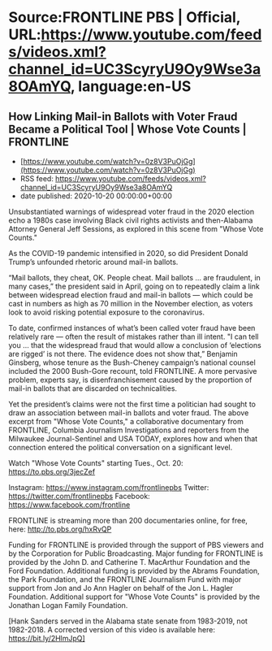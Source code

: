 # Source:FRONTLINE PBS | Official, URL:https://www.youtube.com/feeds/videos.xml?channel_id=UC3ScyryU9Oy9Wse3a8OAmYQ, language:en-US

## How Linking Mail-in Ballots with Voter Fraud Became a Political Tool | Whose Vote Counts | FRONTLINE
 - [https://www.youtube.com/watch?v=0z8V3PuOjGg](https://www.youtube.com/watch?v=0z8V3PuOjGg)
 - RSS feed: https://www.youtube.com/feeds/videos.xml?channel_id=UC3ScyryU9Oy9Wse3a8OAmYQ
 - date published: 2020-10-20 00:00:00+00:00

Unsubstantiated warnings of widespread voter fraud in the 2020 election echo a 1980s case involving Black civil rights activists and then-Alabama Attorney General Jeff Sessions, as explored in this scene from "Whose Vote Counts."

As the COVID-19 pandemic intensified in 2020, so did President Donald Trump’s unfounded rhetoric around mail-in ballots.

“Mail ballots, they cheat, OK. People cheat. Mail ballots … are fraudulent, in many cases,” the president said in April, going on to repeatedly claim a link between widespread election fraud and mail-in ballots — which could be cast in numbers as high as 70 million in the November election, as voters look to avoid risking potential exposure to the coronavirus.

To date, confirmed instances of what’s been called voter fraud have been relatively rare — often the result of mistakes rather than ill intent. "I can tell you … that the widespread fraud that would allow a conclusion of ‘elections are rigged’ is not there. The evidence does not show that,” Benjamin Ginsberg, whose tenure as the Bush-Cheney campaign’s national counsel included the 2000 Bush-Gore recount, told FRONTLINE. A more pervasive problem, experts say, is disenfranchisement caused by the proportion of mail-in ballots that are discarded on technicalities.

Yet the president’s claims were not the first time a politician had sought to draw an association between mail-in ballots and voter fraud. The above excerpt from "Whose Vote Counts," a collaborative documentary from FRONTLINE, Columbia Journalism Investigations and reporters from the Milwaukee Journal-Sentinel and USA TODAY, explores how and when that connection entered the political conversation on a significant level.

Watch "Whose Vote Counts" starting Tues., Oct. 20: 
https://to.pbs.org/3jecZef

Instagram: https://www.instagram.com/frontlinepbs
Twitter: https://twitter.com/frontlinepbs
Facebook: https://www.facebook.com/frontline

FRONTLINE is streaming more than 200 documentaries online, for free, here: http://to.pbs.org/hxRvQP 

Funding for FRONTLINE is provided through the support of PBS viewers and by the Corporation for Public Broadcasting. Major funding for FRONTLINE is provided by the John D. and Catherine T. MacArthur Foundation and the Ford Foundation. Additional funding is provided by the Abrams Foundation, the Park Foundation, and the FRONTLINE Journalism Fund with major support from Jon and Jo Ann Hagler on behalf of the Jon L. Hagler Foundation. Additional support for "Whose Vote Counts" is provided by the Jonathan Logan Family Foundation.


[Hank Sanders served in the Alabama state senate from 1983-2019, not 1982-2018. A corrected version of this video is available here: https://bit.ly/2HlmJpQ]

